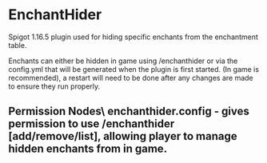 # EnchantHider
Spigot 1.16.5 plugin used for hiding specific enchants from the enchantment table.

Enchants can either be hidden in game using /enchanthider or via the config.yml that will be generated when the plugin is first started. (In game is recommended), a restart will need to be done after any changes are made to ensure they run properly.

<h2>Permission Nodes\
enchanthider.config - gives permission to use /enchanthider [add/remove/list], allowing player to manage hidden enchants from in game.
